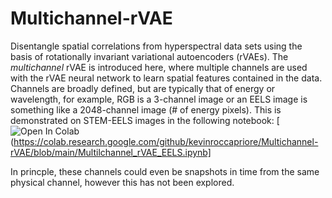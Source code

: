 # Multichannel-rVAE

Disentangle spatial correlations from hyperspectral data sets using the basis of rotationally invariant variational autoencoders (rVAEs). 
The *multichannel* rVAE is introduced here, where multiple channels are used with the rVAE neural network to learn spatial features contained in the data.
Channels are broadly defined, but are typically that of energy or wavelength, for example, RGB is a 3-channel image or an EELS image is something like a 2048-channel image (# of energy pixels).
This is demonstrated on STEM-EELS images in the following notebook:
[![Open In Colab](https://colab.research.google.com/assets/colab-badge.svg)(https://colab.research.google.com/github/kevinroccapriore/Multichannel-rVAE/blob/main/Multilchannel_rVAE_EELS.ipynb]

In princple, these channels could even be snapshots in time from the same physical channel, however this has not been explored.
